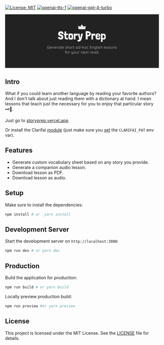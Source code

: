 [![License: MIT](docs/img/license-badge.svg)](LICENSE)
[![openai-tts-1](https://clarifai.com/api/openai/tts/models/openai-tts-1/badge)](https://clarifai.com/openai/tts/models/openai-tts-1)
[![openai-gpt-4-turbo](https://clarifai.com/api/openai/tts/models/openai-gpt-4-turbo/badge)](https://clarifai.com/openai/tts/models/openai-gpt-4-turbo)

[![Story prep: Generate short ad-hoc English lessons for your next read](docs/img/cover.svg)](LICENSE)

## Intro

What if you could learn another language by reading your favorite authors? And I don't talk about just reading them with a dictionary at hand. I mean lessons that teach just the necessary for you to enjoy that particular story 🗝🚪.

Just go to [storyprep.vercel.app](https://storyprep.vercel.app)

Or install the Clarifai [module](https://clarifai.com/luvejo/english-lesson-generator/modules/story_prep) (just make sure you [set](https://docs.clarifai.com/portal-guide/modules/secrets-management/) the `CLARIFAI_PAT` env var).

## Features

- Generate custom vocabulary sheet based on any story you provide.
- Generate a companion audio lesson.
- Download lesson as PDF.
- Download lesson as audio.

## Setup

Make sure to install the dependencies:

```bash
npm install # or  yarn install
```

## Development Server

Start the development server on `http://localhost:3000`:

```bash
npm run dev # or yarn dev
```

## Production

Build the application for production:

```bash
npm run build # or yarn build
```

Locally preview production build:

```bash
npm run preview #or yarn preview
```

## License

This project is licensed under the MIT License. See the [LICENSE](LICENSE) file for details.

